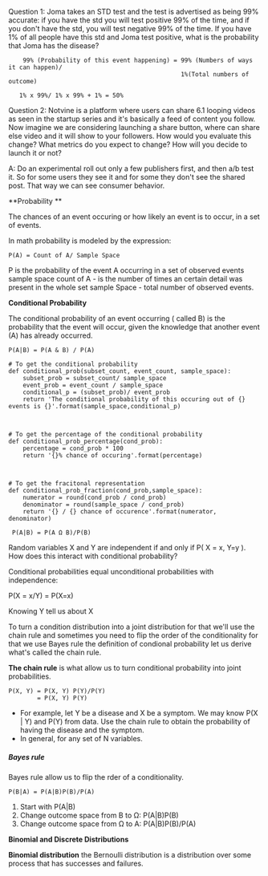 Question 1: Joma takes an STD test and the test is advertised as being 99% accurate: if you have the std you will test positive 99% of the time, and if you don't have the std, you will test negative 99% of the time. If you have 1% of all people have this std and Joma test positive, what is the probability that Joma has the disease?

```
    99% (Probability of this event happening) = 99% (Numbers of ways it can happen)/ 
                                                1%(Total numbers of outcome)

   1% x 99%/ 1% x 99% + 1% = 50%
```

Question 2: Notvine is a platform where users can share 6.1 looping videos as seen in the startup series and it's basically a feed of content you follow. Now imagine we are considering launching a share button, where can share else video and it will show to your followers. How would you evaluate this change? What metrics do you expect to change? How will you decide to launch it or not?

A: Do an experimental roll out only a few publishers first, and then a/b test it. So for some users they see it and for some they don't see the shared post.  That way we can see consumer behavior.

**Probability **

The chances of an event occuring or how likely an event is to occur, in a set of events.

In math probability is modeled by the expression:

```
P(A) = Count of A/ Sample Space
```

P is the probability of the event A occurring  in a set of observed events sample space count of A - is the number of times an certain detail was present in the whole set sample Space - total number of observed events.

**Conditional Probability**

The conditional probability of an event occurring \( called B\) is the probability that the event will occur, given the knowledge that another event \(A\) has already occurred.

`P(A|B) = P(A & B) / P(A)`

```
# To get the conditional probability
def conditional_prob(subset_count, event_count, sample_space):
    subset_prob = subset_count/ sample_space
    event_prob = event_count / sample_space
    conditional_p = (subset_prob)/ event_prob
    return 'The conditional probability of this occuring out of {} events is {}'.format(sample_space,conditional_p)



# To get the percentage of the conditional probability
def conditional_prob_percentage(cond_prob):
    percentage = cond_prob * 100
    return '{}% chance of occuring'.format(percentage)



# To get the fracitonal representation
def conditional_prob_fraction(cond_prob,sample_space):
    numerator = round(cond_prob / cond_prob)
    denominator = round(sample_space / cond_prob)
    return '{} / {} chance of occurence'.format(numerator, denominator)
```

```
 P(A|B) = P(A Ω B)/P(B)
```

Random variables X and Y are independent if and only if P\( X = x, Y=y \). How does this interact with conditional probability?

Conditional probabilities equal unconditional probabilities with independence:

P\(X = x/Y\) = P\(X=x\)

Knowing Y tell us about X

To turn a condition distribution into a joint distribution for that we'll use the chain rule and sometimes you need to flip the order of the conditionality for that we use Bayes rule the definition of condional probability let us derive what's called the chain rule.

**The chain rule** is what allow us to turn conditional probability into joint probabilities.

```
P(X, Y) = P(X, Y) P(Y)/P(Y)
        = P(X, Y) P(Y)
```

* For example, let Y be a disease and X be a symptom. We may know P\(X \| Y\) and P\(Y\) from data. Use the chain rule to obtain the probability of having the disease and the symptom. 
* In general, for any set of N variables.

##### **Bayes rule**

Bayes rule allow us to flip the rder of a conditionality.

```
P(B|A) = P(A|B)P(B)/P(A)
```

1. Start with P\(A\|B\)
2. Change outcome space from B to Ω: P\(A\|B\)P\(B\)
3. Change outcome space from Ω to A: P\(A\|B\)P\(B\)/P\(A\)

**Binomial and Discrete Distributions**

**Binomial distribution** the Bernoulli distribution is a distribution over some process that has successes and failures.

